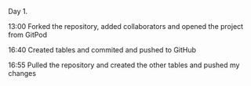 Day 1. 

13:00 Forked the repository, added collaborators and opened the project from GitPod

16:40 Created tables and commited and pushed to GitHub

16:55 Pulled the repository and created the other tables and pushed my changes 